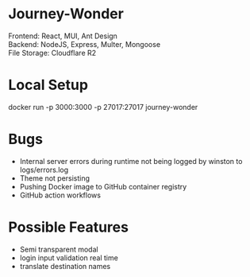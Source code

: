 # Journey-Wonder

Frontend: React, MUI, Ant Design  
Backend: NodeJS, Express, Multer, Mongoose  
File Storage: Cloudflare R2  

# Local Setup
docker run -p 3000:3000 -p 27017:27017 journey-wonder

# Bugs
- Internal server errors during runtime not being logged by winston to logs/errors.log
- Theme not persisting
- Pushing Docker image to GitHub container registry
- GitHub action workflows

# Possible Features
- Semi transparent modal
- login input validation real time
- translate destination names